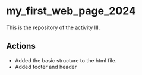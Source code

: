 # my_first_web_page_2024

This is the repository of the activity III.

## Actions 

- Added the basic structure to the html file. 
- Added footer and header
